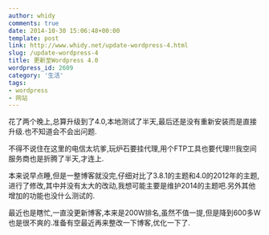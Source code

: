 ```yaml
---
author: whidy
comments: true
date: 2014-10-30 15:06:48+00:00
template: post
link: http://www.whidy.net/update-wordpress-4.html
slug: /update-wordpress-4
title: 更新至Wordpress 4.0
wordpress_id: 2609
category: '生活'
tags:
- wordpress
- 网站
---
```


花了两个晚上,总算升级到了4.0,本地测试了半天,最后还是没有重新安装而是直接升级.也不知道会不会出问题.

不得不说住在这里的电信太坑爹,玩炉石要挂代理,用个FTP工具也要代理!!!我空间服务商也是折腾了半天,才连上.

本来说早点睡,但是一整博客就没完,仔细对比了3.8.1的主题和4.0的2012年的主题,进行了修改,其中并没有太大的改动,我想可能主要是维护2014的主题吧.另外其他增加的功能也没什么测试的.

最近也是瞎忙,一直没更新博客,本来是200W排名,虽然不值一提,但是降到600多W也是很不爽的.准备有空最近再来整改一下博客,优化一下了.
